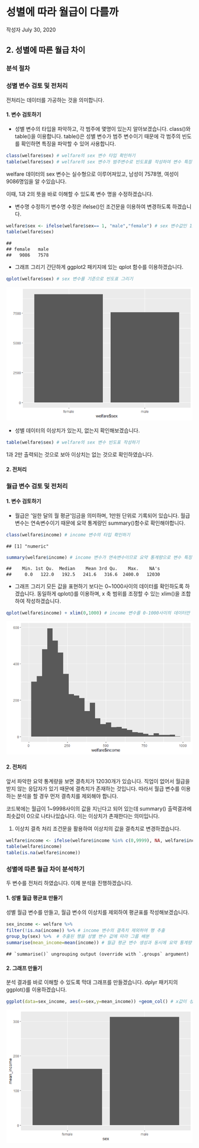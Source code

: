 성별에 따라 월급이 다를까
================
작성자
July 30, 2020

## 2\. 성별에 따른 월급 차이

### 분석 절차

### 성별 변수 검토 및 전처리

전처리는 데이터를 가공하는 것을 의미합니다.

#### 1\. 변수 검토하기

  - 성별 변수의 타입을 파악하고, 각 범주에 몇명이 있는지 알아보겠습니다. class()와 table()을 이용합니다.
    table()은 성별 변수가 범주 변수이기 때문에 각 범주의 빈도를 확인하면 특징을 파악할 수 있어 사용합니다.

<!-- end list -->

``` r
class(welfare$sex) # welfare의 sex 변수 타입 확인하기 
table(welfare$sex) # welfare의 sex 변수가 범주변수로 빈도표를 작성하여 변수 특징 확인하기 
```

welfare 데이터의 sex 변수는 실수형으로 이루어져있고, 남성이 7578명, 여성이 9086명임을 알 수있습니다.

이때, 1과 2의 뜻을 바로 이해할 수 있도록 변수 명을 수정하겠습니다.

  - 변수명 수정하기 변수명 수정은 ifelse()인 조건문을 이용하여 변경하도록 하겠습니다.

<!-- end list -->

``` r
welfare$sex <- ifelse(welfare$sex== 1, "male","female") # sex 변수값인 1을 남성으로, 2를 여성으로 수정하기 
table(welfare$sex)
```

    ## 
    ## female   male 
    ##   9086   7578

  - 그래프 그리기 간단하게 ggplot2 패키지에 있는 qplot 함수를 이용하겠습니다.

<!-- end list -->

``` r
qplot(welfare$sex) # sex 변수를 기준으로 빈도표 그리기 
```

![](welfare02_files/figure-gfm/unnamed-chunk-4-1.png)<!-- -->

  - 성별 데이터의 이상치가 있는지, 없는지 확인해보겠습니다.

<!-- end list -->

``` r
table(welfare$sex) # welfare의 sex 변수 빈도표 작성하기
```

1과 2만 출력되는 것으로 보아 이상치는 없는 것으로 확인하였습니다.

#### 2\. 전처리

### 월급 변수 검토 및 전처리

#### 1\. 변수 검토하기

  - 월급은 ’일한 달의 월 평균’임금을 의미하며, 1만원 단위로 기록되어 있습니다. 월급변수는 연속변수이기 때문에 요약
    통계량인 summary()함수로 확인해야합니다.

<!-- end list -->

``` r
class(welfare$income) # income 변수의 타입 확인하기
```

    ## [1] "numeric"

``` r
summary(welfare$income) # income 변수가 연속변수이므로 요약 통계량으로 변수 특징 파악하기 
```

    ##    Min. 1st Qu.  Median    Mean 3rd Qu.    Max.    NA's 
    ##     0.0   122.0   192.5   241.6   316.6  2400.0   12030

  - 그래프 그리기 모든 값을 표현하기 보다는 0\~1000사이의 데이터를 확인하도록 하겠습니다. 동일하게 qplot()를
    이용하며, x 축 범위를 조정할 수 있는 xlim()을 조합하여 작성하겠습니다.

<!-- end list -->

``` r
qplot(welfare$income) + xlim(0,1000) # income 변수를 0-1000사이의 데이터만 포함하여 빈도표 그리기 
```

![](welfare02_files/figure-gfm/unnamed-chunk-7-1.png)<!-- -->

#### 2\. 전처리

앞서 파악한 요약 통계량을 보면 결측치가 12030개가 있습니다. 직업이 없어서 월급을 받지 않는 응답자가 있기 때문에 결측치가
존재하는 것입니다. 따라서 월급 변수를 이용하는 분석을 할 경우 먼저 결측치를 제외해야 합니다.

코드북에는 월급이 1\~9998사이의 값을 지닌다고 되어 있는데 summary() 출력결과에 최솟값이 0으로 나타나있습니다. 이는
이상치가 촌재한다는 의미입니다.

1.  이상치 결측 처리 조건문을 활용하여 이상치의 값을 결측치로 변경하겠습니다.

<!-- end list -->

``` r
welfare$income <- ifelse(welfare$income %in% c(0,9999), NA, welfare$income)
table(welfare$income)
table(is.na(welfare$income))
```

### 성별에 따른 월급 차이 분석하기

두 변수를 전처리 하였습니다. 이제 분석을 진행하겠습니다.

#### 1\. 성별 월급 평균표 만들기

성별 월급 변수를 만들고, 월급 변수의 이상치를 제외하여 평균표를 작성해보겠습니다.

``` r
sex_income <- welfare %>% 
filter(!is.na(income)) %>% # income 변수의 결측치 제외하여 행 추출  
group_by(sex) %>%  # 추출된 행을 성별 변수 값에 따라 그룹 배분 
summarise(mean_income=mean(income)) # 월급 평균 변수 생성과 동시에 요약 통계량 추출하기 
```

    ## `summarise()` ungrouping output (override with `.groups` argument)

#### 2\. 그래프 만들기

분석 결과를 바로 이해할 수 있도록 막대 그래프를 만들겠습니다. dplyr 패키지의 ggplot()를 이용하겠습니다.

``` r
ggplot(data=sex_income, aes(x=sex,y=mean_income)) +geom_col() # x값이 성별, Y값이 월급 평균으로 설정하여 막대그래프 그리기
```

![](welfare02_files/figure-gfm/unnamed-chunk-10-1.png)<!-- -->
